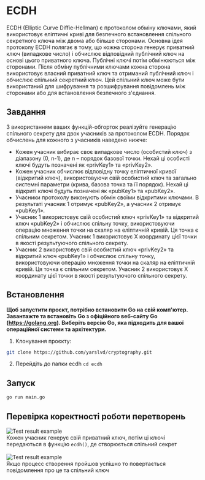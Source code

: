 # ECDH
ECDH (Elliptic Curve Diffie-Hellman) є протоколом обміну ключами, який використовує еліптичні криві для безпечного встановлення спільного секретного ключа між двома або більше сторонами. Основна ідея протоколу ECDH полягає в тому, що кожна сторона генерує приватний ключ (випадкове число) і обчислює відповідний публічний ключ на основі цього приватного ключа. Публічні ключі потім обмінюються між сторонами. Після обміну публічними ключами кожна сторона використовує власний приватний ключ та отриманий публічний ключ і обчислює спільний секретний ключ. Цей спільний ключ може бути використаний для шифрування та розшифрування повідомлень між сторонами або для встановлення безпечного з'єднання.

## Завдання
З використанням ваших функцій-обгорток реалізуйте генерацію спільного секрету для двох учасників за протоколом ECDH. Порядок обчислень для кожного з учасників наведено нижче:
* Кожен учасник вибирає своє випадкове число (особистий ключ) з діапазону (0, n-1), де n – порядок базової точки. Нехай ці особисті ключі будуть позначені як «privKey1» та «privKey2».
* Кожен учасник обчислює відповідну точку еліптичної кривої (відкритий ключ), використовуючи свій особистий ключ та загально системні параметри (крива, базова точка та її порядок). Нехай ці відкриті ключі будуть позначені як «pubKey1» та «pubKey2».
* Учасники протоколу виконують обмін своїми відкритими ключами. В результаті учасник 1 отримує «pubKey2», а учасник 2 отримує «pubKey1».
* Учасник 1 використовує свій особистий ключ «privKey1» та відкритий ключ «pubKey2» і обчислює спільну точку, використовуючи операцію множення точки на скаляр на еліптичній кривій. Ця точка є спільним секретом. Учасник 1 використовує X координату цієї точки в якості результуючого спільного секрету.
* Учасник 2 використовує свій особистий ключ «privKey2» та відкритий ключ «pubKey1» і обчислює спільну точку, використовуючи операцію множення точки на скаляр на еліптичній кривій. Ця точка є спільним секретом. Учасник 2 використовує X координату цієї точки в якості результуючого спільного секрету.


## Встановлення
**Щоб запустити проєкт, потрібно встановити Go на свій комп'ютер. Завантажте та встановіть Go з офіційного веб-сайту Go (https://golang.org). Виберіть версію Go, яка підходить для вашої операційної системи та архітектури.**

1. Клонування проєкту:
```bash
git clone https://github.com/yarslvd/cryptography.git
```
2. Перейдіть до папки ecdh `cd ecdh`

## Запуск

```bash
go run main.go 
```

## Перевірка коректності роботи перетворень
![Test result example](https://i.imgur.com/c8wQf5P.png) <br>
Кожен учасник генерує свій приватний ключ, потім ці ключі передаються в функцію `ecdh()`, де створюється спільний секрет<br><br>
![Test result example](https://i.imgur.com/ZtsUuuC.png) <br>
Якщо процесс створення пройшов успішно то повертається повідомлення про це та спільний ключ
